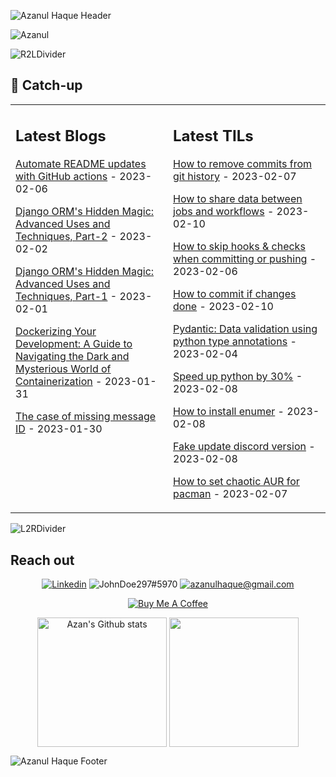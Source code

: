 ![Azanul Haque Header](https://user-images.githubusercontent.com/42029519/193472850-d0de2511-b60e-4414-976a-855840a2a6cc.svg)

<!--
**Azanul/Azanul** is a ✨ _special_ ✨ repository because its `README.md` (this file) appears on your GitHub profile.

Here are some ideas to get you started:

- 🔭 I’m currently working on ...
- 🌱 I’m currently learning ...
- 👯 I’m looking to collaborate on ...
- 🤔 I’m looking for help with ...
- 💬 Ask me about ...
- 📫 How to reach me: ...
- 😄 Pronouns: ...
- ⚡ Fun fact: ...
-->
<img src="https://komarev.com/ghpvc/?username=Azanul&style=for-the-badge&color=255CFF" alt="Azanul"/>

![R2LDivider](https://user-images.githubusercontent.com/42029519/193863609-ff995ff9-53ee-426d-8591-be35005f5b5d.svg)
## 🧠 Catch-up

<table><tr><td valign="top" width="50%">
  
## Latest Blogs
<!-- blogs starts -->
[Automate README updates with GitHub actions](https://blog.azanulhaque.tech/automate-readme-updates-with-github-actions) - 2023-02-06

[Django ORM's Hidden Magic: Advanced Uses and Techniques, Part-2](https://blog.azanulhaque.tech/django-orms-hidden-magic-advanced-uses-and-techniques-part-2) - 2023-02-02

[Django ORM's Hidden Magic: Advanced Uses and Techniques, Part-1](https://blog.azanulhaque.tech/django-orms-hidden-magic-advanced-uses-and-techniques-part-1) - 2023-02-01

[Dockerizing Your Development: A Guide to Navigating the Dark and Mysterious World of Containerization](https://blog.azanulhaque.tech/dockerizing-your-development-a-guide-to-navigating-the-dark-and-mysterious-world-of-containerization) - 2023-01-31

[The case of missing message ID](https://blog.azanulhaque.tech/the-case-of-missing-message-id) - 2023-01-30


<!-- blogs ends -->

  </td>
  <td valign="top" width="50%">
    
## Latest TILs
<!-- tils starts -->

[How to remove commits from git history](https://github.com/Azanul/til/blob/main/git/delete-history.md) - 2023-02-07

[How to share data between jobs and workflows](https://github.com/Azanul/til/blob/main/git/artifacts.md) - 2023-02-10

[How to skip hooks & checks when committing or pushing](https://github.com/Azanul/til/blob/main/git/no-verify.md) - 2023-02-06

[How to commit if changes done](https://github.com/Azanul/til/blob/main/git/git-diff.md) - 2023-02-10

[Pydantic: Data validation using python type annotations](https://github.com/Azanul/til/blob/main/python/pydantic.md) - 2023-02-04

[Speed up python by 30%](https://github.com/Azanul/til/blob/main/python/speed-up.md) - 2023-02-08

[How to install enumer](https://github.com/Azanul/til/blob/main/go/enumer.md) - 2023-02-08

[Fake update discord version](https://github.com/Azanul/til/blob/main/arch/fake-discord-version.md) - 2023-02-08

[How to set chaotic AUR for pacman](https://github.com/Azanul/til/blob/main/arch/chaotic-aur-set.md) - 2023-02-07

<!-- tils ends -->
  
  </td>
</tr></table>
  
![L2RDivider](https://user-images.githubusercontent.com/42029519/193864599-564128e0-6dbd-4468-b1a1-2bc343bcdaa1.svg)

## Reach out
<p align="center">
  <a href="https://www.linkedin.com/in/azanul-haque"><img src="https://img.shields.io/badge/-Linkedin-F3F7FA?logo=linkedin&logoColor=0A66C2&style=for-the-badge&logoWidth=30" alt="Linkedin"></a>
  <img src="https://img.shields.io/badge/-Discord-F3F7FA?logo=discord&logoColor=5865F2&style=for-the-badge&logoWidth=30" alt="JohnDoe297#5970">
  <a href="mailto:azanulhaque@gmail.com"><img src="https://img.shields.io/badge/-Gmail-F3F7FA?logo=gmail&logoColor=EA4335&style=for-the-badge&logoWidth=30" alt="azanulhaque@gmail.com"></a>
</p>
<p align="center">
<a href="https://buymeacoffee.com/johnDoe297" target="_blank"><img src="https://img.shields.io/badge/-Buy Me A Coffee-F3F7FA?logo=buymeacoffee&logoColor=FFDD00&style=for-the-badge&logoWidth=30" alt="Buy Me A Coffee"></a>
</p>
<p align="center">
  <img height="207em" align="center" alt="Azan's Github stats"
       src="https://github-readme-stats-xi-rosy-19.vercel.app/api/?username=Azanul&&include_all_commits=true&show_icons=true&hide_border=true&count_private=true&bg_color=ffffff&title_color=000000&text_color=000000&icon_color=000000&layout=compact&line_height=28"/>
  <img height="207em" align="center" src="https://github-readme-stats-xi-rosy-19.vercel.app/api/top-langs/?username=Azanul&&include_all_commits=true&show_icons=true&hide_border=true&count_private=true&hide=HLSL,GLSL,ShaderLab,Objective-C,C%23,Jupyter%20Notebook&langs_count=10&bg_color=255CFF&title_color=ffffff&text_color=ffffff&icon_color=ffffff&layout=compact"
  />
</p>

<!-- [![Leetcode Stats](https://leetcode.card.workers.dev/azanulhaque?theme=nord&font=baloo&extension=null&height=207em)](https://leetcode.com/azanulhaque)
-->
![Azanul Haque Footer](https://user-images.githubusercontent.com/42029519/193472827-923d610d-6fd2-42a4-a712-29cb11a191ca.svg)
